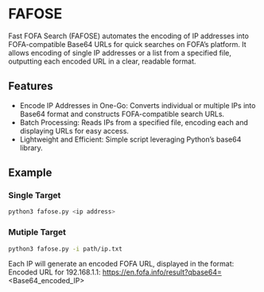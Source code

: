 # FAFOSE 

Fast FOFA Search (FAFOSE) automates the encoding of IP addresses into FOFA-compatible Base64 URLs for quick searches on FOFA’s platform. It allows encoding of single IP addresses or a list from a specified file, outputting each encoded URL in a clear, readable format.

## Features
- Encode IP Addresses in One-Go: Converts individual or multiple IPs into Base64 format and constructs FOFA-compatible search URLs.
- Batch Processing: Reads IPs from a specified file, encoding each and displaying URLs for easy access.
- Lightweight and Efficient: Simple script leveraging Python’s base64 library.

## Example

### Single Target
   ```bash
   python3 fafose.py <ip address>
   ```

### Mutiple Target
   ```bash
   python3 fafose.py -i path/ip.txt
   ```

Each IP will generate an encoded FOFA URL, displayed in the format:
Encoded URL for 192.168.1.1: https://en.fofa.info/result?qbase64=<Base64_encoded_IP>
